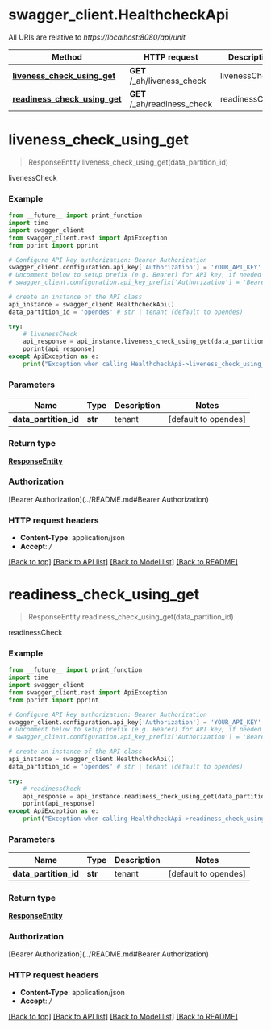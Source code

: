 # swagger_client.HealthcheckApi

All URIs are relative to *https://localhost:8080/api/unit*

Method | HTTP request | Description
------------- | ------------- | -------------
[**liveness_check_using_get**](HealthcheckApi.md#liveness_check_using_get) | **GET** /_ah/liveness_check | livenessCheck
[**readiness_check_using_get**](HealthcheckApi.md#readiness_check_using_get) | **GET** /_ah/readiness_check | readinessCheck


# **liveness_check_using_get**
> ResponseEntity liveness_check_using_get(data_partition_id)

livenessCheck

### Example 
```python
from __future__ import print_function
import time
import swagger_client
from swagger_client.rest import ApiException
from pprint import pprint

# Configure API key authorization: Bearer Authorization
swagger_client.configuration.api_key['Authorization'] = 'YOUR_API_KEY'
# Uncomment below to setup prefix (e.g. Bearer) for API key, if needed
# swagger_client.configuration.api_key_prefix['Authorization'] = 'Bearer'

# create an instance of the API class
api_instance = swagger_client.HealthcheckApi()
data_partition_id = 'opendes' # str | tenant (default to opendes)

try: 
    # livenessCheck
    api_response = api_instance.liveness_check_using_get(data_partition_id)
    pprint(api_response)
except ApiException as e:
    print("Exception when calling HealthcheckApi->liveness_check_using_get: %s\n" % e)
```

### Parameters

Name | Type | Description  | Notes
------------- | ------------- | ------------- | -------------
 **data_partition_id** | **str**| tenant | [default to opendes]

### Return type

[**ResponseEntity**](ResponseEntity.md)

### Authorization

[Bearer Authorization](../README.md#Bearer Authorization)

### HTTP request headers

 - **Content-Type**: application/json
 - **Accept**: */*

[[Back to top]](#) [[Back to API list]](../README.md#documentation-for-api-endpoints) [[Back to Model list]](../README.md#documentation-for-models) [[Back to README]](../README.md)

# **readiness_check_using_get**
> ResponseEntity readiness_check_using_get(data_partition_id)

readinessCheck

### Example 
```python
from __future__ import print_function
import time
import swagger_client
from swagger_client.rest import ApiException
from pprint import pprint

# Configure API key authorization: Bearer Authorization
swagger_client.configuration.api_key['Authorization'] = 'YOUR_API_KEY'
# Uncomment below to setup prefix (e.g. Bearer) for API key, if needed
# swagger_client.configuration.api_key_prefix['Authorization'] = 'Bearer'

# create an instance of the API class
api_instance = swagger_client.HealthcheckApi()
data_partition_id = 'opendes' # str | tenant (default to opendes)

try: 
    # readinessCheck
    api_response = api_instance.readiness_check_using_get(data_partition_id)
    pprint(api_response)
except ApiException as e:
    print("Exception when calling HealthcheckApi->readiness_check_using_get: %s\n" % e)
```

### Parameters

Name | Type | Description  | Notes
------------- | ------------- | ------------- | -------------
 **data_partition_id** | **str**| tenant | [default to opendes]

### Return type

[**ResponseEntity**](ResponseEntity.md)

### Authorization

[Bearer Authorization](../README.md#Bearer Authorization)

### HTTP request headers

 - **Content-Type**: application/json
 - **Accept**: */*

[[Back to top]](#) [[Back to API list]](../README.md#documentation-for-api-endpoints) [[Back to Model list]](../README.md#documentation-for-models) [[Back to README]](../README.md)

